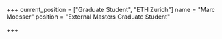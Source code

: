 +++
current_position = ["Graduate Student", "ETH Zurich"]
name = "Marc Moesser"
position = "External Masters Graduate Student"

+++

